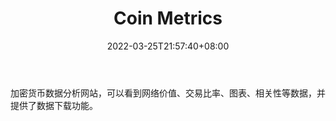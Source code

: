 ﻿---
weight: 
title: "Coin Metrics"
description: "加密货币数据分析网站，可以看到网络价值、交易比率、图表、相关性等数据，并提供了数据下载功能"
date: 2022-03-25T21:57:40+08:00
lastmod: 2022-03-25T16:45:40+08:00
draft: false
authors: ["Metabd"]
featuredImage: "coin-metrics.png"
link: ""
tags: ["数据收集","Coin Metrics"]
categories: ["navigation"]
navigation: ["数据收集"]
lightgallery: true
toc: true
pinned: false
recommend: false
recommend1: false
---
加密货币数据分析网站，可以看到网络价值、交易比率、图表、相关性等数据，并提供了数据下载功能。
